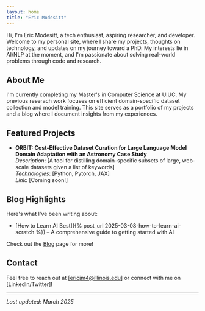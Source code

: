```yaml
---
layout: home
title: "Eric Modesitt"
---
```


Hi, I'm Eric Modesitt, a tech enthusiast, aspiring researcher, and developer. Welcome to my personal site, where I share my projects, thoughts on technology, and updates on my journey toward a PhD. My interests lie in AI/NLP at the moment, and I'm passionate about solving real-world problems through code and research.

## About Me
I'm currently completing my Master's in Computer Science at UIUC. My previous reserach work focuses on efficient domain-specific dataset collection and model training. This site serves as a portfolio of my projects and a blog where I document insights from my experiences.

## Featured Projects
- **ORBIT: Cost-Effective Dataset Curation for Large Language Model Domain Adaptation with an Astronomy Case Study**  
  *Description*: [A tool for distilling domain-specific subsets of large, web-scale datasets given a list of keywords]  
  *Technologies*: [Python, Pytorch, JAX]  
  *Link*: [Coming soon!]


## Blog Highlights
Here's what I've been writing about:  
- [How to Learn AI Best]({% post_url 2025-03-08-how-to-learn-ai-scratch %}) – A comprehensive guide to getting started with AI
  
Check out the [Blog](/blog) page for more!

## Contact
Feel free to reach out at [ericjm4@illinois.edu] or connect with me on [LinkedIn/Twitter]!

---
*Last updated: March 2025*